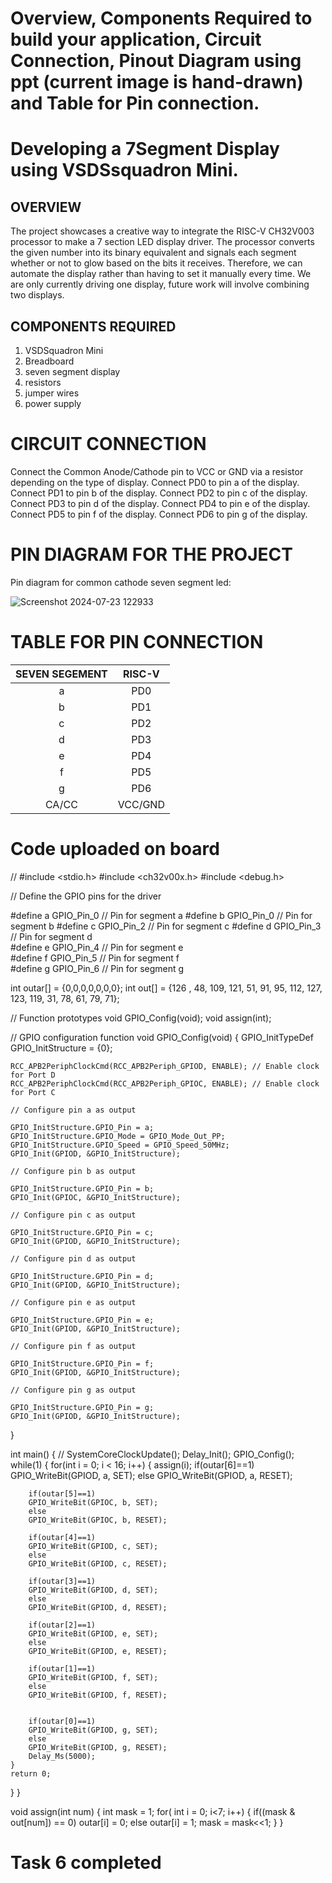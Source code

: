 # Overview, Components Required to build your application, Circuit Connection, Pinout Diagram using ppt (current image is hand-drawn) and Table for Pin connection. 

# Developing a 7Segment Display using VSDSsquadron Mini.

## OVERVIEW 

The project showcases a creative way to integrate the RISC-V CH32V003 processor to make a 7 section LED display driver. The processor converts the given number into its binary equivalent and signals each segment whether or not to glow based on the bits it receives. Therefore, we can automate the display rather than having to set it manually every time. We are only currently driving one display, future work will involve combining two displays.

## COMPONENTS REQUIRED 
1. VSDSquadron Mini
2. Breadboard
3. seven segment display
4. resistors
5. jumper wires
6. power supply

# CIRCUIT CONNECTION 

Connect the Common Anode/Cathode pin to VCC or GND via a resistor depending on the type of display.
Connect PD0 to pin a of the display.
Connect PD1 to pin b of the display.
Connect PD2 to pin c of the display.
Connect PD3 to pin d of the display.
Connect PD4 to pin e of the display.
Connect PD5 to pin f of the display.
Connect PD6 to pin g of the display.

# PIN DIAGRAM FOR THE PROJECT

Pin diagram for common cathode seven segment led:

![Screenshot 2024-07-23 122933](https://github.com/user-attachments/assets/7646379d-79fa-4661-a9f4-6691544ef7b3)

# TABLE FOR PIN CONNECTION 

| 	SEVEN SEGEMENT	 | 	RISC-V |
| 	:-----:	 | 	:-----:	 | 
| 	a	| 	PD0	|
| 	b	|   PD1 |
| 	c	| 	PD2	|
| 	d	| 	PD3	|
| 	e	| 	PD4	|
| 	f	| 	PD5	|
| 	g	| 	PD6	|
| 	CA/CC	| 	VCC/GND	|

# Code uploaded on board 

// #include <stdio.h>
#include <ch32v00x.h>
#include <debug.h>

// Define the GPIO pins for the driver

#define a GPIO_Pin_0        // Pin for segment a
#define b GPIO_Pin_0        // Pin for segment b
#define c GPIO_Pin_2        // Pin for segment c
#define d GPIO_Pin_3        // Pin for segment d      
#define e GPIO_Pin_4        // Pin for segment e    
#define f GPIO_Pin_5        // Pin for segment f    
#define g GPIO_Pin_6        // Pin for segment g    

int outar[] = {0,0,0,0,0,0,0};
int out[] = {126 , 48, 109, 121, 51, 91, 95, 112, 127, 123, 119, 31, 78, 61, 79, 71};

// Function prototypes
void GPIO_Config(void);
void assign(int);

// GPIO configuration function
void GPIO_Config(void) {
    GPIO_InitTypeDef GPIO_InitStructure = {0};


    RCC_APB2PeriphClockCmd(RCC_APB2Periph_GPIOD, ENABLE); // Enable clock for Port D
    RCC_APB2PeriphClockCmd(RCC_APB2Periph_GPIOC, ENABLE); // Enable clock for Port C

    // Configure pin a as output

    GPIO_InitStructure.GPIO_Pin = a;
    GPIO_InitStructure.GPIO_Mode = GPIO_Mode_Out_PP;
    GPIO_InitStructure.GPIO_Speed = GPIO_Speed_50MHz;
    GPIO_Init(GPIOD, &GPIO_InitStructure);

    // Configure pin b as output

    GPIO_InitStructure.GPIO_Pin = b;
    GPIO_Init(GPIOC, &GPIO_InitStructure);

    // Configure pin c as output

    GPIO_InitStructure.GPIO_Pin = c;
    GPIO_Init(GPIOD, &GPIO_InitStructure);

    // Configure pin d as output

    GPIO_InitStructure.GPIO_Pin = d;
    GPIO_Init(GPIOD, &GPIO_InitStructure);

    // Configure pin e as output

    GPIO_InitStructure.GPIO_Pin = e;
    GPIO_Init(GPIOD, &GPIO_InitStructure);

    // Configure pin f as output

    GPIO_InitStructure.GPIO_Pin = f;
    GPIO_Init(GPIOD, &GPIO_InitStructure);

    // Configure pin g as output

    GPIO_InitStructure.GPIO_Pin = g;
    GPIO_Init(GPIOD, &GPIO_InitStructure);
}

int main()
{
   // SystemCoreClockUpdate();
    Delay_Init();
    GPIO_Config();
  while(1)
  {
    for(int i = 0; i < 16; i++)
    {
        assign(i);
        if(outar[6]==1)
        GPIO_WriteBit(GPIOD, a, SET);
        else
        GPIO_WriteBit(GPIOD, a, RESET);

        if(outar[5]==1)
        GPIO_WriteBit(GPIOC, b, SET);
        else
        GPIO_WriteBit(GPIOC, b, RESET);
       
        if(outar[4]==1)
        GPIO_WriteBit(GPIOD, c, SET);
        else
        GPIO_WriteBit(GPIOD, c, RESET);
       
        if(outar[3]==1)
        GPIO_WriteBit(GPIOD, d, SET);
        else
        GPIO_WriteBit(GPIOD, d, RESET);
       
        if(outar[2]==1)
        GPIO_WriteBit(GPIOD, e, SET);
        else
        GPIO_WriteBit(GPIOD, e, RESET);
       
        if(outar[1]==1)
        GPIO_WriteBit(GPIOD, f, SET);
        else
        GPIO_WriteBit(GPIOD, f, RESET);
       
       
        if(outar[0]==1)
        GPIO_WriteBit(GPIOD, g, SET);
        else
        GPIO_WriteBit(GPIOD, g, RESET);
        Delay_Ms(5000);
    }
    return 0;
  }
}

void assign(int num)
{
    int mask = 1;
    for( int i = 0; i<7; i++)
    {
        if((mask & out[num]) == 0)
            outar[i] = 0;
        else
            outar[i] = 1;
        mask = mask<<1;
    }
}


# Task 6 completed 
